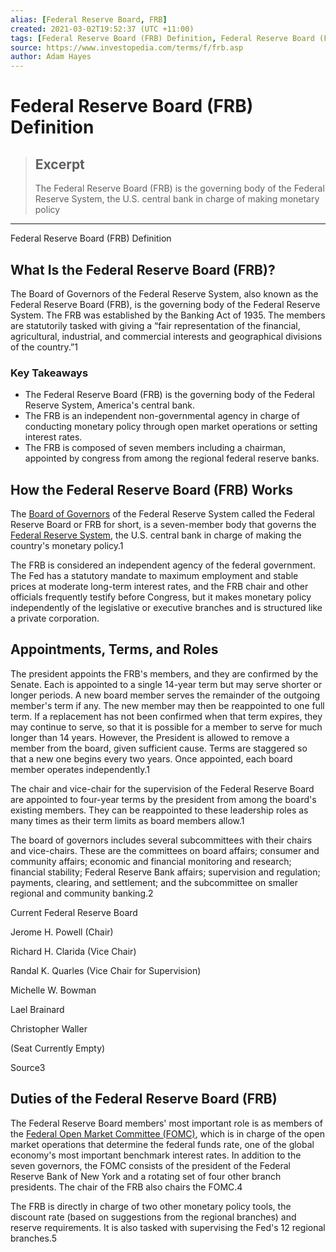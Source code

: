 ```yaml
---
alias: [Federal Reserve Board, FRB]
created: 2021-03-02T19:52:37 (UTC +11:00)
tags: [Federal Reserve Board (FRB) Definition, Federal Reserve Board (FRB) Definition]
source: https://www.investopedia.com/terms/f/frb.asp
author: Adam Hayes
---
```


# Federal Reserve Board (FRB) Definition

> ## Excerpt
> The Federal Reserve Board (FRB) is the governing body of the Federal Reserve System, the U.S. central bank in charge of making monetary policy

---

Federal Reserve Board (FRB) Definition
## What Is the Federal Reserve Board (FRB)?

The Board of Governors of the Federal Reserve System, also known as the Federal Reserve Board (FRB), is the governing body of the Federal Reserve System. The FRB was established by the Banking Act of 1935. The members are statutorily tasked with giving a “fair representation of the financial, agricultural, industrial, and commercial interests and geographical divisions of the country.”1

### Key Takeaways

-   The Federal Reserve Board (FRB) is the governing body of the Federal Reserve System, America's central bank.
-   The FRB is an independent non-governmental agency in charge of conducting monetary policy through open market operations or setting interest rates.
-   The FRB is composed of seven members including a chairman, appointed by congress from among the regional federal reserve banks.

## How the Federal Reserve Board (FRB) Works

The [Board of Governors](https://www.investopedia.com/terms/b/board-of-governors.asp) of the Federal Reserve System called the Federal Reserve Board or FRB for short, is a seven-member body that governs the [Federal Reserve System](https://www.investopedia.com/terms/f/federalreservesystem.asp), the U.S. central bank in charge of making the country's monetary policy.1

The FRB is considered an independent agency of the federal government. The Fed has a statutory mandate to maximum employment and stable prices at moderate long-term interest rates, and the FRB chair and other officials frequently testify before Congress, but it makes monetary policy independently of the legislative or executive branches and is structured like a private corporation.

## Appointments, Terms, and Roles

The president appoints the FRB's members, and they are confirmed by the Senate. Each is appointed to a single 14-year term but may serve shorter or longer periods. A new board member serves the remainder of the outgoing member's term if any. The new member may then be reappointed to one full term. If a replacement has not been confirmed when that term expires, they may continue to serve, so that it is possible for a member to serve for much longer than 14 years. However, the President is allowed to remove a member from the board, given sufficient cause. Terms are staggered so that a new one begins every two years. Once appointed, each board member operates independently.1

The chair and vice-chair for the supervision of the Federal Reserve Board are appointed to four-year terms by the president from among the board's existing members. They can be reappointed to these leadership roles as many times as their term limits as board members allow.1 

The board of governors includes several subcommittees with their chairs and vice-chairs. These are the committees on board affairs; consumer and community affairs; economic and financial monitoring and research; financial stability; Federal Reserve Bank affairs; supervision and regulation; payments, clearing, and settlement; and the subcommittee on smaller regional and community banking.2 

Current Federal Reserve Board

Jerome H. Powell (Chair)

Richard H. Clarida (Vice Chair)

Randal K. Quarles (Vice Chair for Supervision)

Michelle W. Bowman

Lael Brainard

Christopher Waller

(Seat Currently Empty)

Source3

## Duties of the Federal Reserve Board (FRB)

The Federal Reserve Board members' most important role is as members of the [Federal Open Market Committee (FOMC)](https://www.investopedia.com/terms/f/fomc.asp), which is in charge of the open market operations that determine the federal funds rate, one of the global economy's most important benchmark interest rates. In addition to the seven governors, the FOMC consists of the president of the Federal Reserve Bank of New York and a rotating set of four other branch presidents. The chair of the FRB also chairs the FOMC.4

The FRB is directly in charge of two other monetary policy tools, the discount rate (based on suggestions from the regional branches) and reserve requirements. It is also tasked with supervising the Fed's 12 regional branches.5
